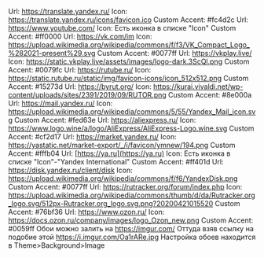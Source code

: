 Url: https://translate.yandex.ru/ Icon: https://translate.yandex.ru/icons/favicon.ico Custom Accent: #fc4d2c
Url: https://www.youtube.com/ Icon: Есть иконка в списке "Icon"  Custom Accent: #ff0000
Url: https://vk.com/im Icon: https://upload.wikimedia.org/wikipedia/commons/f/f3/VK_Compact_Logo_%282021-present%29.svg Custom Accent: #0077ff
Url: https://vkplay.live/ Icon: https://static.vkplay.live/assets/images/logo-dark.3ScQl.png Custom Accent: #0079fc
Url: https://rutube.ru/ Icon: https://static.rutube.ru/static/img/favicon-icons/icon_512x512.png Custom Accent: #15273d
Url: https://byrut.org/ Icon: https://kurai.vivaldi.net/wp-content/uploads/sites/2391/2019/09/RUTOR.png Custom Accent: #8e000a
Url: https://mail.yandex.ru/ Icon: https://upload.wikimedia.org/wikipedia/commons/5/55/Yandex_Mail_icon.svg Custom Accent: #fed63e
Url: https://aliexpress.ru/ Icon: https://www.logo.wine/a/logo/AliExpress/AliExpress-Logo.wine.svg Custom Accent: #cf2d17
Url: https://market.yandex.ru/ Icon: https://yastatic.net/market-export/_/i/favicon/ymnew/194.png Custom Accent: #fffb04
Url: [https://ya.ru](https://ya.ru) Icon:  Есть иконка в списке "Icon"-"Yandex International" Custom Accent: #ff401d
Url: https://disk.yandex.ru/client/disk Icon: https://upload.wikimedia.org/wikipedia/commons/f/f6/YandexDisk.png Custom Accent: #0077ff
Url: https://rutracker.org/forum/index.php Icon: https://upload.wikimedia.org/wikipedia/commons/thumb/d/da/Rutracker.org_logo.svg/512px-Rutracker.org_logo.svg.png?20200421015520 Custom Accent: #76bf36
Url: https://www.ozon.ru/ Icon: https://docs.ozon.ru/company/images/logo_Ozon_new.png Custom Accent: #0059ff
Обои можно залить на https://imgur.com/   Оттуда взяв ссылку на подобие этой https://i.imgur.com/Oa1rARe.jpg Настройка обоев находится в Theme>Background>Image